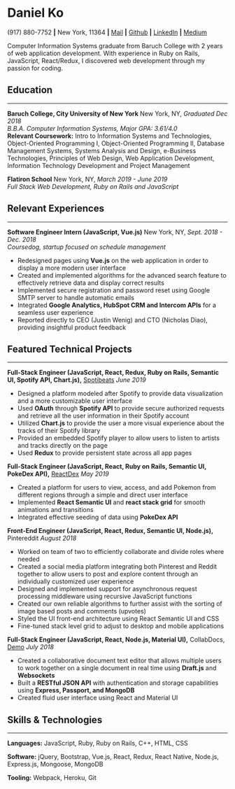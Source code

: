 # **Daniel Ko**

(917) 880-7752 **|** New York, 11364 **|** [Mail](https://mail.google.com/mail/u/0/?view=cm&fs=1&tf=1&source=mailto&to=dankomong@gmail.com) **|** [Github](https://github.com/dankomong) **|** [LinkedIn](https://www.linkedin.com/in/daniel-ko-35a968108/) **|** [Medium](https://medium.com/@dankomong)

Computer Information Systems  graduate from Baruch College with 2 years of web application development. With experience in Ruby on Rails, JavaScript, React/Redux, I discovered web development through my passion for coding.

## Education
---
**Baruch College, City University of New York** New York, NY, *Graduated Dec 2018*                                 
 *B.B.A. Computer Information Systems, Major GPA: 3.61/4.0*   
 **Relevant Coursework:**  Intro to Information Systems and Technologies, Object-Oriented Programming I, Object-Oriented Programming II, Database Management Systems, Systems Analysis and Design, e-Business Technologies, Principles of Web Design, Web Application Development, Information Technology Development and Project Management

 **Flatiron School**  New York, NY, *March 2019 - June 2019*     
 *Full Stack Web Development, Ruby on Rails and JavaScript*

 ## Relevant Experiences
 ---
 **Software Engineer Intern (JavaScript, Vue.js)**  New York, NY, *Sept. 2018 - Dec. 2018*     
 *Coursedog, startup focused on schedule management*
 - Redesigned pages using **Vue.js** on the web application in order to display a more modern user interface
 - Created and implemented  algorithms for the advanced search feature to effectively retrieve data and display correct results
 - Implemented secure registration and password reset using Google SMTP server to handle automatic emails
 - Integrated **Google Analytics, HubSpot CRM and Intercom APIs** for a seamless user experience
 - Reported directly to CEO (Justin Wenig) and CTO (Nicholas  Diao), providing insightful product feedback

## Featured Technical Projects
---
**Full-Stack Engineer (JavaScript, React, Redux, Ruby on Rails, Semantic UI, Spotify API, Chart.js),** [Spotibeats](https://github.com/dankomong/spotibeat-frontend) *June 2019*
 - Designed a platform modeled after Spotify to provide data visualization and a more customizable user interface
 - Used **OAuth** through **Spotify API** to provide secure authorized requests and retrieve all the user information in their Spotify account
 - Utilized **Chart.js** to provide the user a more visual experience about the tracks of their Spotify library
 - Provided an embedded Spotify player to allow users to listen to artists and tracks directly on the page
 - Used **Redux** to provide persistent state across all app pages

**Full-Stack Engineer (JavaScript, React, Ruby on Rails, Semantic UI, PokeDex API),** [ReactDex](https://github.com/dankomong/Reactdex-frontend) *May 2019*
- Created a platform for users to view, access, and add Pokemon from different regions through a simple and direct user interface
- Implemented **React Semantic UI** and **react stack grid** for smooth animations and transitions
- Integrated effective seeding of data using **PokeDex API**

**Front-End Engineer (JavaScript, React, Redux, Semantic UI, Node.js),** Pintereddit *August 2018*
- Worked on team of two to efficiently collaborate and divide roles where needed
- Created a social media platform integrating both Pinterest and Reddit together to allow users to post and explore content through an individually customized user experience
- Designed and implemented support for asynchronous request processing middleware using recursive JavaScript functions
- Created our own reliable algorithms to further assist with the sorting of image based posts and comments (upvotes)
- Styled the UI front-end architecture using React Semantic UI and CSS
- Fine-tuned stack level grid to adjust to desktop and mobile applications

**Full-Stack Engineer (JavaScript, React, Node.js, Material UI),** CollabDocs, [Demo](https://www.youtube.com/watch?time_continue=25&v=BUqEXLV3fxI)  *July 2018*
- Created a collaborative document text editor that allows multiple users to work together on a single document in real time using **Draft.js** and **Websockets**
- Built a **RESTful JSON API** with authentication and storage capabilities using **Express, Passport, and MongoDB**
- Created fluid user interface using React and Material UI

## Skills & Technologies
---
**Languages:** JavaScript, Ruby, Ruby on Rails, C++, HTML, CSS

**Software:**  jQuery, Bootstrap, Vue.js, React, Redux, React Native, Node.js, Express.js, Mongoose, MongoDB

**Tooling:** Webpack, Heroku, Git
